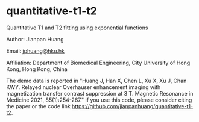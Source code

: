 # quantitative-t1-t2
Quantitative T1 and T2 fitting using exponential functions

Author: Jianpan Huang

Email: jphuang@hku.hk

Affiliation: Department of Biomedical Engineering, City University of Hong Kong, Hong Kong, China

The demo data is reported in "Huang J, Han X, Chen L, Xu X, Xu J, Chan KWY. Relayed nuclear Overhauser enhancement imaging with magnetization transfer contrast suppression at 3 T. Magnetic Resonance in Medicine 2021, 85(1):254-267." If you use this code, please consider citing the paper or the code link https://github.com/jianpanhuang/quantitative-t1-t2.
